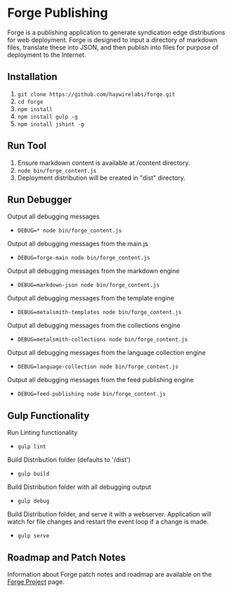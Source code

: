 Forge Publishing
================

Forge is a publishing application to generate syndication edge distributions for web deployment.
Forge is designed to input a directory of markdown files, translate these into JSON, and then publish into files for purpose of deployment to the Internet.

Installation
------------

1. ```git clone https://github.com/haywirelabs/forge.git```
2. ```cd forge```
3. ```npm install```
4. ```npm install gulp -g```
5. ```npm install jshint -g```

Run Tool
--------

1. Ensure markdown content is available at /content directory.
2. ```node bin/forge_content.js```
3. Deployment distribution will be created in "dist" directory.

Run Debugger
------------

Output all debugging messages

  - ```DEBUG=* node bin/forge_content.js```

Output all debugging messages from the main.js

  - ```DEBUG=forge-main node bin/forge_content.js```

Output all debugging messages from the markdown engine

  - ```DEBUG=markdown-json node bin/forge_content.js```

Output all debugging messages from the template engine

  - ```DEBUG=metalsmith-templates node bin/forge_content.js```

Output all debugging messages from the collections engine

  - ```DEBUG=metalsmith-collections node bin/forge_content.js```

Output all debugging messages from the language collection engine

  - ```DEBUG=language-collection node bin/forge_content.js```

Output all debugging messages from the feed publishing engine

  - ```DEBUG=feed-publishing node bin/forge_content.js```

Gulp Functionality
------------------

Run Linting functionality

  - ```gulp lint```

Build Distribution folder (defaults to '/dist')

  - ```gulp build```

Build Distribution folder with all debugging output

  - ```gulp debug```

Build Distribution folder, and serve it with a webserver.  Application will watch for file changes and restart the event loop if a change is made.

  - ```gulp serve```

Roadmap and Patch Notes
-----------------------

Information about Forge patch notes and roadmap are available on the [Forge Project](https://confluence.zenimaxonline.com:8444/display/services/POC+Project+-+Forge) page.